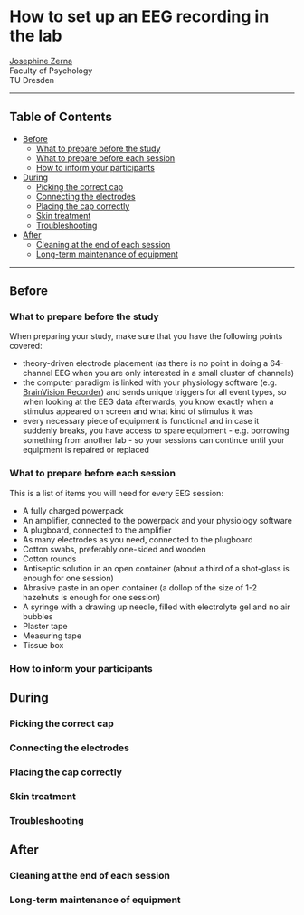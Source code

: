 # How to set up an EEG recording in the lab

[Josephine Zerna](mailto:josephine.zerna@tu-dresden.de)<br>
Faculty of Psychology<br>
TU Dresden

---

## Table of Contents

- [Before](#before)
  - [What to prepare before the study](#what-to-prepare-before-the-study)
  - [What to prepare before each session](#what-to-prepare-before-each-session)
  - [How to inform your participants](#how-to-inform-your-participants)
- [During](#during)
  - [Picking the correct cap](#picking-the-correct-cap)
  - [Connecting the electrodes](#connecting-the-electrodes)
  - [Placing the cap correctly](#placing-the-cap-correctly)
  - [Skin treatment](#skin-treatment)
  - [Troubleshooting](#troubleshooting)
- [After](#after)
    - [Cleaning at the end of each session](#cleaning-at-the-end-of-each-session)
    - [Long-term maintenance of equipment](#long-term-maintenance-of-equipment)

---

## Before
### What to prepare before the study

When preparing your study, make sure that you have the following points covered:
- theory-driven electrode placement (as there is no point in doing a 64-channel EEG when you are only interested in a small cluster of channels)
- the computer paradigm is linked with your physiology software (e.g. [BrainVision Recorder](https://brainvision.com/products/recorder/)) and sends unique triggers for all event types, so when looking at the EEG data afterwards, you know exactly when a stimulus appeared on screen and what kind of stimulus it was
- every necessary piece of equipment is functional and in case it suddenly breaks, you have access to spare equipment - e.g. borrowing something from another lab - so your sessions can continue until your equipment is repaired or replaced

### What to prepare before each session

This is a list of items you will need for every EEG session:
- A fully charged powerpack
- An amplifier, connected to the powerpack and your physiology software
- A plugboard, connected to the amplifier
- As many electrodes as you need, connected to the plugboard
- Cotton swabs, preferably one-sided and wooden
- Cotton rounds
- Antiseptic solution in an open container (about a third of a shot-glass is enough for one session)
- Abrasive paste in an open container (a dollop of the size of 1-2 hazelnuts is enough for one session)
- A syringe with a drawing up needle, filled with electrolyte gel and no air bubbles
- Plaster tape
- Measuring tape
- Tissue box

### How to inform your participants
## During
### Picking the correct cap
### Connecting the electrodes
### Placing the cap correctly
### Skin treatment
### Troubleshooting
## After
### Cleaning at the end of each session
### Long-term maintenance of equipment